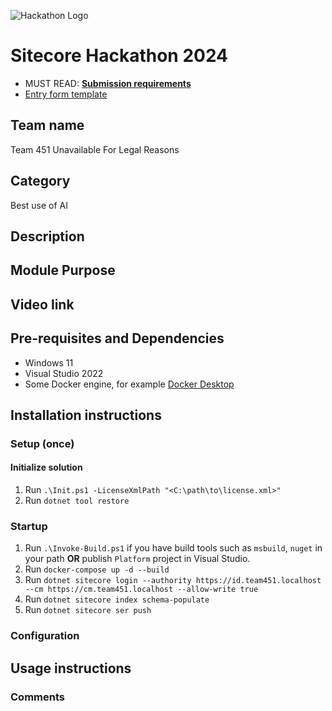 ![Hackathon Logo](docs/images/hackathon.png?raw=true "Hackathon Logo")

# Sitecore Hackathon 2024

- MUST READ: **[Submission requirements](SUBMISSION_REQUIREMENTS.md)**
- [Entry form template](ENTRYFORM.md)

## Team name

Team 451 Unavailable For Legal Reasons

## Category

Best use of AI

## Description

<!-- TODO -->

## Module Purpose

<!-- TODO -->

## Video link

<!-- TODO -->

## Pre-requisites and Dependencies

- Windows 11
- Visual Studio 2022
- Some Docker engine, for example [Docker Desktop](https://desktop.docker.com/win/stable/amd64/Docker%20Desktop%20Installer.exe)

## Installation instructions

### Setup (once)

#### Initialize solution

1. Run `.\Init.ps1 -LicenseXmlPath "<C:\path\to\license.xml>"`
1. Run `dotnet tool restore`

### Startup

1. Run `.\Invoke-Build.ps1` if you have build tools such as `msbuild`, `nuget` in your path **OR** publish `Platform` project in Visual Studio.
1. Run `docker-compose up -d --build`
1. Run `dotnet sitecore login --authority https://id.team451.localhost --cm https://cm.team451.localhost --allow-write true`
1. Run `dotnet sitecore index schema-populate`
1. Run `dotnet sitecore ser push`

### Configuration

<!-- TODO -->

## Usage instructions

<!-- TODO -->

### Comments

<!-- TODO -->
